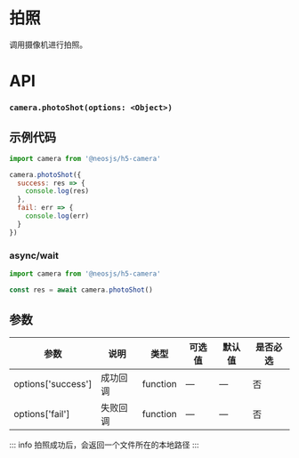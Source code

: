 # 拍照

调用摄像机进行拍照。

# API
### `camera.photoShot(options: <Object>)`
### 

## 示例代码

```js
import camera from '@neosjs/h5-camera'

camera.photoShot({
  success: res => {
    console.log(res)
  },
  fail: err => {
    console.log(err)
  }
})
```

### async/wait
```js
import camera from '@neosjs/h5-camera'

const res = await camera.photoShot()
```

## 参数

| 参数                        | 说明                       | 类型   | 可选值          | 默认值       | 是否必选 |
| --------------------------- | -------------------------- | ------ | --------------- | ------------ |------------ |
| options['success'] | 成功回调 | function | — | — | 否 |
| options['fail'] | 失败回调 | function | — | — | 否 |

::: info
拍照成功后，会返回一个文件所在的本地路径
:::
